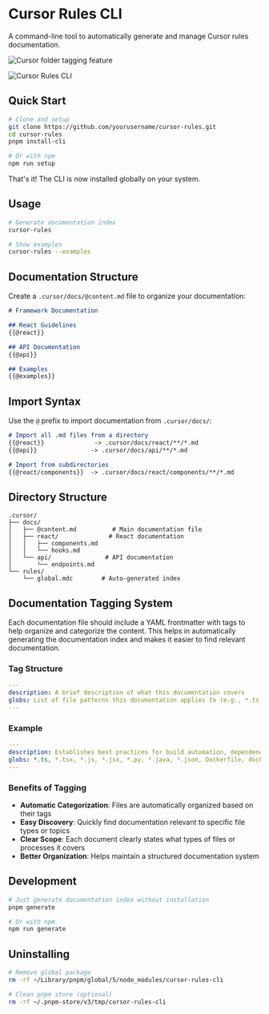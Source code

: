 # Cursor Rules CLI

A command-line tool to automatically generate and manage Cursor rules documentation.

![Cursor folder tagging feature](https://github.com/user-attachments/assets/d30f0b7b-95c4-4396-9cfc-c6c2ffc52331)  

![Cursor Rules CLI](https://github.com/user-attachments/assets/0ffa29f5-febb-4ab0-9304-306a371f772c)

## Quick Start

```bash
# Clone and setup
git clone https://github.com/yourusername/cursor-rules.git
cd cursor-rules
pnpm install-cli

# Or with npm
npm run setup
```

That's it! The CLI is now installed globally on your system.

## Usage

```bash
# Generate documentation index
cursor-rules

# Show examples
cursor-rules --examples
```

## Documentation Structure

Create a `.cursor/docs/@content.md` file to organize your documentation:

```markdown
# Framework Documentation

## React Guidelines
{{@react}}

## API Documentation
{{@api}}

## Examples
{{@examples}}
```

## Import Syntax

Use the `@` prefix to import documentation from `.cursor/docs/`:

```markdown
# Import all .md files from a directory
{{@react}}              -> .cursor/docs/react/**/*.md
{{@api}}               -> .cursor/docs/api/**/*.md

# Import from subdirectories
{{@react/components}}  -> .cursor/docs/react/components/**/*.md
```

## Directory Structure

```
.cursor/
├── docs/
│   ├── @content.md          # Main documentation file
│   ├── react/              # React documentation
│   │   ├── components.md
│   │   └── hooks.md
│   └── api/               # API documentation
│       └── endpoints.md
└── rules/
    └── global.mdc        # Auto-generated index
```

## Documentation Tagging System

Each documentation file should include a YAML frontmatter with tags to help organize and categorize the content. This helps in automatically generating the documentation index and makes it easier to find relevant documentation.

### Tag Structure

```yaml
---
description: A brief description of what this documentation covers
globs: List of file patterns this documentation applies to (e.g., *.ts, *.tsx)
---
```

### Example

```yaml
---
description: Establishes best practices for build automation, dependency management, and deployment workflows.
globs: *.ts, *.tsx, *.js, *.jsx, *.py, *.java, *.json, Dockerfile, docker-compose.yml, Makefile
---
```

### Benefits of Tagging
- **Automatic Categorization**: Files are automatically organized based on their tags
- **Easy Discovery**: Quickly find documentation relevant to specific file types or topics
- **Clear Scope**: Each document clearly states what types of files or processes it covers
- **Better Organization**: Helps maintain a structured documentation system

## Development

```bash
# Just generate documentation index without installation
pnpm generate

# Or with npm
npm run generate
```

## Uninstalling

```bash
# Remove global package
rm -rf ~/Library/pnpm/global/5/node_modules/cursor-rules-cli

# Clean pnpm store (optional)
rm -rf ~/.pnpm-store/v3/tmp/cursor-rules-cli
```